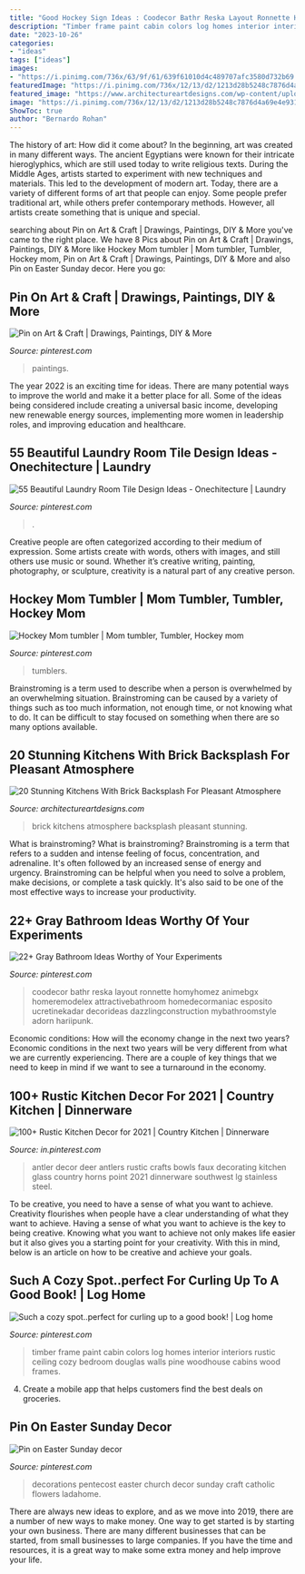 ```yaml
---
title: "Good Hockey Sign Ideas : Coodecor Bathr Reska Layout Ronnette Homyhomez Animebgx Homeremodelex Attractivebathroom Homedecormaniac Esposito Ucretinekadar Decorideas Dazzlingconstruction Mybathroomstyle Adorn Hariipunk"
description: "Timber frame paint cabin colors log homes interior interiors rustic ceiling cozy bedroom douglas walls pine woodhouse cabins wood frames"
date: "2023-10-26"
categories:
- "ideas"
tags: ["ideas"]
images:
- "https://i.pinimg.com/736x/63/9f/61/639f61010d4c489707afc3580d732b69.jpg"
featuredImage: "https://i.pinimg.com/736x/12/13/d2/1213d28b5248c7876d4a69e4e931a0b7.jpg"
featured_image: "https://www.architectureartdesigns.com/wp-content/uploads/2016/05/4-34.jpg"
image: "https://i.pinimg.com/736x/12/13/d2/1213d28b5248c7876d4a69e4e931a0b7.jpg"
ShowToc: true
author: "Bernardo Rohan"
---
```



The history of art: How did it come about?
In the beginning, art was created in many different ways. The ancient Egyptians were known for their intricate hieroglyphics, which are still used today to write religious texts. During the Middle Ages, artists started to experiment with new techniques and materials. This led to the development of modern art.
Today, there are a variety of different forms of art that people can enjoy. Some people prefer traditional art, while others prefer contemporary methods. However, all artists create something that is unique and special.

	

		
searching about Pin on Art &amp; Craft | Drawings, Paintings, DIY &amp; More you've came to the right place. We have 8 Pics about Pin on Art &amp; Craft | Drawings, Paintings, DIY &amp; More like Hockey Mom tumbler | Mom tumbler, Tumbler, Hockey mom, Pin on Art &amp; Craft | Drawings, Paintings, DIY &amp; More and also Pin on Easter Sunday decor. Here you go:
		
    
## Pin On Art &amp; Craft | Drawings, Paintings, DIY &amp; More

<img loading=lazy src="https://i.pinimg.com/736x/38/25/bd/3825bd5e0a9806d6af4432580884e0e1.jpg" onerror="this.onerror=null;this.src='https://tse1.mm.bing.net/th?id=OIP.yLonr7H1HMg7F5x5_uJ6NgHaNK&amp;pid=15.1';" alt="Pin on Art &amp; Craft | Drawings, Paintings, DIY &amp; More">

_Source: pinterest.com_

>paintings. 

	

The year 2022 is an exciting time for ideas. There are many potential ways to improve the world and make it a better place for all. Some of the ideas being considered include creating a universal basic income, developing new renewable energy sources, implementing more women in leadership roles, and improving education and healthcare.

    
## 55 Beautiful Laundry Room Tile Design Ideas - Onechitecture | Laundry

<img loading=lazy src="https://i.pinimg.com/736x/12/13/d2/1213d28b5248c7876d4a69e4e931a0b7.jpg" onerror="this.onerror=null;this.src='https://tse2.mm.bing.net/th?id=OIP.mBoDdwjNEe1tbi-tgZlPsQHaLH&amp;pid=15.1';" alt="55 Beautiful Laundry Room Tile Design Ideas - Onechitecture | Laundry">

_Source: pinterest.com_

>. 

	

Creative people are often categorized according to their medium of expression. Some artists create with words, others with images, and still others use music or sound. Whether it’s creative writing, painting, photography, or sculpture, creativity is a natural part of any creative person.

    
## Hockey Mom Tumbler | Mom Tumbler, Tumbler, Hockey Mom

<img loading=lazy src="https://i.pinimg.com/736x/cb/46/52/cb4652a9841f3ed782ac884273ad44a3.jpg" onerror="this.onerror=null;this.src='https://tse3.mm.bing.net/th?id=OIP.t4b0wq4hjVKprh53EExzmQHaJ3&amp;pid=15.1';" alt="Hockey Mom tumbler | Mom tumbler, Tumbler, Hockey mom">

_Source: pinterest.com_

>tumblers. 

	

Brainstroming is a term used to describe when a person is overwhelmed by an overwhelming situation. Brainstroming can be caused by a variety of things such as too much information, not enough time, or not knowing what to do. It can be difficult to stay focused on something when there are so many options available.

    
## 20 Stunning Kitchens With Brick Backsplash For Pleasant Atmosphere

<img loading=lazy src="https://www.architectureartdesigns.com/wp-content/uploads/2016/05/4-34.jpg" onerror="this.onerror=null;this.src='https://tse2.mm.bing.net/th?id=OIP.Cd9pXWym26n_pKX4dcs0iAHaJ4&amp;pid=15.1';" alt="20 Stunning Kitchens With Brick Backsplash For Pleasant Atmosphere">

_Source: architectureartdesigns.com_

>brick kitchens atmosphere backsplash pleasant stunning. 

	

What is brainstroming?
What is brainstroming? Brainstroming is a term that refers to a sudden and intense feeling of focus, concentration, and adrenaline. It's often followed by an increased sense of energy and urgency. Brainstroming can be helpful when you need to solve a problem, make decisions, or complete a task quickly. It's also said to be one of the most effective ways to increase your productivity.

    
## 22+ Gray Bathroom Ideas Worthy Of Your Experiments

<img loading=lazy src="https://i.pinimg.com/736x/63/9f/61/639f61010d4c489707afc3580d732b69.jpg" onerror="this.onerror=null;this.src='https://tse4.mm.bing.net/th?id=OIP.nlfiMxm-xcbj_5S7sUXqoAHaNK&amp;pid=15.1';" alt="22+ Gray Bathroom Ideas Worthy of Your Experiments">

_Source: pinterest.com_

>coodecor bathr reska layout ronnette homyhomez animebgx homeremodelex attractivebathroom homedecormaniac esposito ucretinekadar decorideas dazzlingconstruction mybathroomstyle adorn hariipunk. 

	

Economic conditions: How will the economy change in the next two years?
Economic conditions in the next two years will be very different from what we are currently experiencing. There are a couple of key things that we need to keep in mind if we want to see a turnaround in the economy.

    
## 100+ Rustic Kitchen Decor For 2021 | Country Kitchen | Dinnerware

<img loading=lazy src="https://i.pinimg.com/736x/c1/5a/31/c15a3122442e2aec4d14df7f9e230095.jpg" onerror="this.onerror=null;this.src='https://tse2.mm.bing.net/th?id=OIP.z96_ZXNVX60o1GwWbHGZzgHaSS&amp;pid=15.1';" alt="100+ Rustic Kitchen Decor for 2021 | Country Kitchen | Dinnerware">

_Source: in.pinterest.com_

>antler decor deer antlers rustic crafts bowls faux decorating kitchen glass country horns point 2021 dinnerware southwest lg stainless steel. 

	

To be creative, you need to have a sense of what you want to achieve.
Creativity flourishes when people have a clear understanding of what they want to achieve. Having a sense of what you want to achieve is the key to being creative. Knowing what you want to achieve not only makes life easier but it also gives you a starting point for your creativity. With this in mind, below is an article on how to be creative and achieve your goals.

    
## Such A Cozy Spot..perfect For Curling Up To A Good Book! | Log Home

<img loading=lazy src="https://i.pinimg.com/736x/d0/2e/2e/d02e2e38654927a08e0cd41506f3f42d.jpg" onerror="this.onerror=null;this.src='https://tse2.mm.bing.net/th?id=OIP.vTIaZ1sFMFX6YQ0JfnkJDQHaLH&amp;pid=15.1';" alt="Such a cozy spot..perfect for curling up to a good book! | Log home">

_Source: pinterest.com_

>timber frame paint cabin colors log homes interior interiors rustic ceiling cozy bedroom douglas walls pine woodhouse cabins wood frames. 

	

4. Create a mobile app that helps customers find the best deals on groceries. 

    
## Pin On Easter Sunday Decor

<img loading=lazy src="https://i.pinimg.com/736x/1f/80/fe/1f80feb400f6eb6a56eaad807c9968bb.jpg" onerror="this.onerror=null;this.src='https://tse2.mm.bing.net/th?id=OIP.o3KPxkGu_rQ2ddimSf4BXAHaMY&amp;pid=15.1';" alt="Pin on Easter Sunday decor">

_Source: pinterest.com_

>decorations pentecost easter church decor sunday craft catholic flowers ladahome. 

	

There are always new ideas to explore, and as we move into 2019, there are a number of new ways to make money. One way to get started is by starting your own business. There are many different businesses that can be started, from small businesses to large companies. If you have the time and resources, it is a great way to make some extra money and help improve your life.

